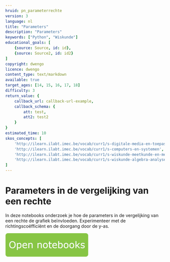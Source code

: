 ```yaml
---
hruid: pn_parameterrechte
version: 3
language: nl
title: "Parameters"
description: "Parameters"
keywords: ["Python", "Wiskunde"]
educational_goals: [
    {source: Source, id: id}, 
    {source: Source2, id: id2}
]
copyright: dwengo
licence: dwengo
content_type: text/markdown
available: true
target_ages: [14, 15, 16, 17, 18]
difficulty: 3
return_value: {
    callback_url: callback-url-example,
    callback_schema: {
        att: test,
        att2: test2
    }
}
estimated_time: 10
skos_concepts: [
    'http://ilearn.ilabt.imec.be/vocab/curr1/s-digitale-media-en-toepassingen', 
    'http://ilearn.ilabt.imec.be/vocab/curr1/s-computers-en-systemen', 
    'http://ilearn.ilabt.imec.be/vocab/curr1/s-wiskunde-meetkunde-en-metend-rekenen', 
    'http://ilearn.ilabt.imec.be/vocab/curr1/s-wiskunde-algebra-analyse'
]
---
```


# Parameters in de vergelijking van een rechte
In deze notebooks onderzoek je hoe de parameters in de vergelijking van een rechte de grafiek beïnvloeden. Experimenteer met de richtingscoëfficiënt en de doorgang door de y-as.

[![](embed/Knop.png "Knop")](https://kiks.ilabt.imec.be/jupyterhub/?id=0404 "Notebooks Parameters")


